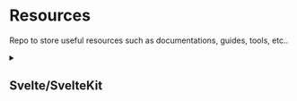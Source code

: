 # Resources

Repo to store useful resources such as documentations, guides, tools, etc..

<details>
<summary><h2>Svelte/SvelteKit</h2></summary>

### Supabase Auth

- [Supabase docs for SSR - Create client](https://supabase.com/docs/guides/auth/server-side/creating-a-client)
- [OAuth with PKCE flow for SSR](https://supabase.com/docs/guides/auth/server-side/oauth-with-pkce-flow-for-ssr?framework=sveltekit)
- [Reddit - Supabase Auth and Sveltekit docs suck so here we go](https://www.reddit.com/r/sveltejs/comments/16w2o41/supabase_auth_and_sveltekit_docs_suck_so_here_we/)

</details>
